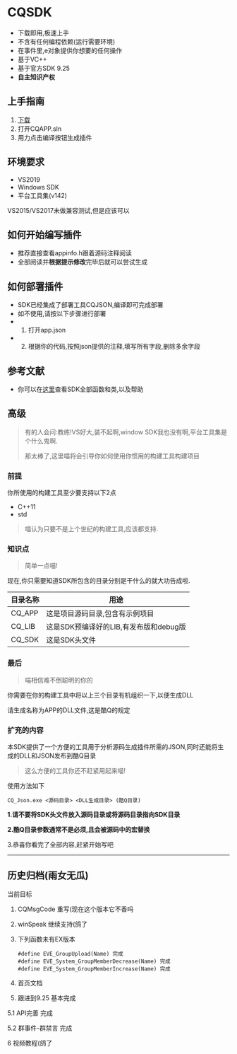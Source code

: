 


# CQSDK
- 下载即用,极速上手
- 不含有任何编程依赖(运行需要环境)
- 在事件里,e对象提供你想要的任何操作
- 基于VC++
- 基于官方SDK 9.25
- **自主知识产权**

## 上手指南
1. [下载](https://github.com/MikuPy2001/CQSDK/releases)
2. 打开CQAPP.sln
3. 用力点击编译按钮生成插件

## 环境要求
- VS2019
- Windows SDK
- 平台工具集(v142)

VS2015/VS2017未做兼容测试,但是应该可以

## 如何开始编写插件
- 推荐直接查看appinfo.h跟着源码注释阅读
- 全部阅读并**根据提示修改**完毕后就可以尝试生成

## 如何部署插件
- SDK已经集成了部署工具CQJSON,编译即可完成部署
- 如不使用,请按以下步骤进行部署
- 1. 打开app.json
- 2. 根据你的代码,按照json提供的注释,填写所有字段,删除多余字段

## 参考文献
- 你可以在[这里](https://mikupy2001.github.io/cqsdk-help/ "DOCS")查看SDK全部函数和类,以及帮助

## 高级

>有的人会问:教练!VS好大,装不起啊,window SDK我也没有啊,平台工具集是个什么鬼啊.
>
>那太棒了,这里喵将会引导你如何使用你惯用的构建工具构建项目

### **前提**
你所使用的构建工具至少要支持以下2点
- C++11
- std

>喵认为只要不是上个世纪的构建工具,应该都支持.

### **知识点**

>简单一点喵!

现在,你只需要知道SDK所包含的目录分别是干什么的就大功告成啦.

|目录名称|用途|
|-|-|
|CQ_APP|这是项目源码目录,包含有示例项目|
|CQ_LIB|这是SDK预编译好的LIB,有发布版和debug版|
|CQ_SDK|这是SDK头文件|

### **最后**
>喵相信难不倒聪明的你的

你需要在你的构建工具中将以上三个目录有机组织一下,以便生成DLL

请生成名称为APP的DLL文件,这是酷Q的规定

### **扩充的内容**
本SDK提供了一个方便的工具用于分析源码生成插件所需的JSON,同时还能将生成的DLL和JSON发布到酷Q目录

>这么方便的工具你还不赶紧用起来喵!

使用方法如下

`CQ_Json.exe <源码目录> <DLL生成目录> (酷Q目录)`

**1.请不要将SDK头文件放入源码目录或将源码目录指向SDK目录**

**2.酷Q目录参数通常不是必须,且会被源码中的宏替换**

3.恭喜你看完了全部内容,赶紧开始写吧


----
## 历史归档(雨女无瓜)

当前目标

1. CQMsgCode 重写(现在这个版本它不香吗

2. winSpeak 继续支持(鸽了

3. 下列函数未有EX版本
    ```
    #define	EVE_GroupUpload(Name) 完成
    #define	EVE_System_GroupMemberDecrease(Name) 完成
    #define	EVE_System_GroupMemberIncrease(Name) 完成
    ```

4. 首页文档

5. 跟进到9.25 基本完成

5.1 API完善 完成

5.2 群事件-群禁言 完成

6 视频教程(鸽了
